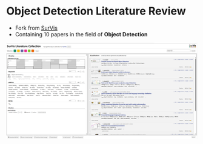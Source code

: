 # Object Detection Literature Review
- Fork from [SurVis](https://github.com/fabian-beck/survis.git)
- Containing 10 papers in the field of **Object Detection**

![Screenshot](/doc/screenshot.png)


